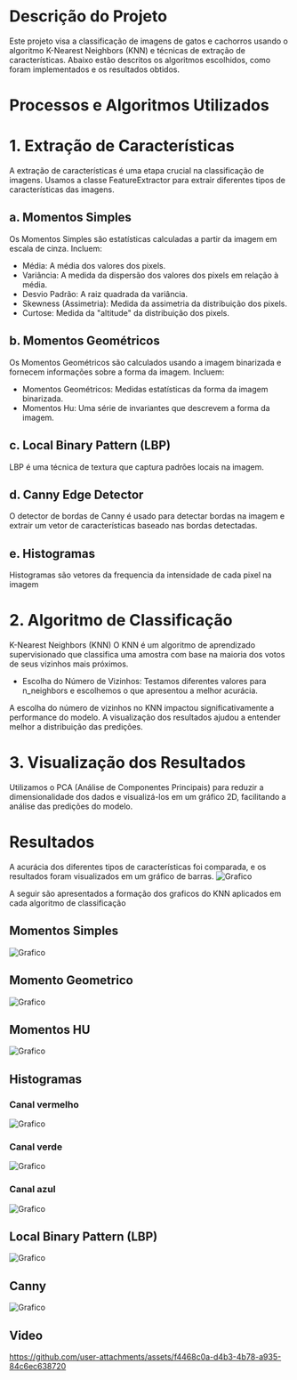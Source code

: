 # Descrição do Projeto

Este projeto visa a classificação de imagens de gatos e cachorros usando o algoritmo K-Nearest Neighbors (KNN) e técnicas de extração de características. Abaixo estão descritos os algoritmos escolhidos, como foram implementados e os resultados obtidos.

# Processos e Algoritmos Utilizados

  # 1. Extração de Características
  A extração de características é uma etapa crucial na classificação de imagens. Usamos a classe FeatureExtractor para extrair diferentes tipos de características das imagens.
  ## a. Momentos Simples
  Os Momentos Simples são estatísticas calculadas a partir da imagem em escala de cinza. Incluem:  
  * Média: A média dos valores dos pixels.
  * Variância: A medida da dispersão dos valores dos pixels em relação à média.    
  * Desvio Padrão: A raiz quadrada da variância.
  * Skewness (Assimetria): Medida da assimetria da distribuição dos pixels.
  * Curtose: Medida da "altitude" da distribuição dos pixels.    
  ## b. Momentos Geométricos
  Os Momentos Geométricos são calculados usando a imagem binarizada e fornecem informações sobre a forma da imagem. Incluem:
  - Momentos Geométricos: Medidas estatísticas da forma da imagem binarizada.
  - Momentos Hu: Uma série de invariantes que descrevem a forma da imagem. 
  ## c. Local Binary Pattern (LBP)
  LBP é uma técnica de textura que captura padrões locais na imagem.      
   ## d. Canny Edge Detector
  O detector de bordas de Canny é usado para detectar bordas na imagem e extrair um vetor de características baseado nas bordas detectadas.
  ## e. Histogramas
  Histogramas são vetores da frequencia da intensidade de cada pixel na imagem
  
  
  
  # 2. Algoritmo de Classificação
  K-Nearest Neighbors (KNN)
  O KNN é um algoritmo de aprendizado supervisionado que classifica uma amostra com base na maioria dos votos de seus vizinhos mais próximos.

  - Escolha do Número de Vizinhos: Testamos diferentes valores para n_neighbors e escolhemos o que apresentou a melhor acurácia.
    
   A escolha do número de vizinhos no KNN impactou significativamente a performance do modelo. A visualização dos resultados ajudou a entender melhor a distribuição das predições.

# 3. Visualização dos Resultados

Utilizamos o PCA (Análise de Componentes Principais) para reduzir a dimensionalidade dos dados e visualizá-los em um gráfico 2D, facilitando a análise das predições do modelo.


# Resultados
A acurácia dos diferentes tipos de características foi comparada, e os resultados foram visualizados em um gráfico de barras.
![Grafico](graficos/grafico%20resultado.png)

A seguir são apresentados a formação dos graficos do KNN aplicados em cada algoritmo de classificação
## Momentos Simples
![Grafico](graficos/grafico_momento_simples.png)

## Momento Geometrico
![Grafico](graficos/grafico_momento_geometrico.png)


## Momentos HU
![Grafico](graficos/grafico_momentos_hu.png)

## Histogramas
### Canal vermelho
![Grafico](graficos/grafico%20hist%20vermelho.png)

### Canal verde
![Grafico](graficos/grafico%20hist%20verde.png)

### Canal azul
![Grafico](graficos/grafico%20hist%20azul.png)

## Local Binary Pattern (LBP)
![Grafico](graficos/grafico%20lbp.png)

## Canny
![Grafico](graficos/grafico_canny.png)

## Video
https://github.com/user-attachments/assets/f4468c0a-d4b3-4b78-a935-84c6ec638720

